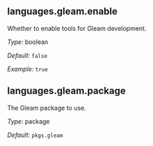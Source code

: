 

[comment]: # (Please add your documentation on top of this line)

## languages\.gleam\.enable

Whether to enable tools for Gleam development\.



*Type:*
boolean



*Default:*
` false `



*Example:*
` true `



## languages\.gleam\.package



The Gleam package to use\.



*Type:*
package



*Default:*
` pkgs.gleam `
